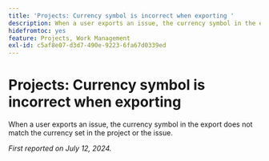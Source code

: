 ```yaml
---
title: 'Projects: Currency symbol is incorrect when exporting '
description: When a user exports an issue, the currency symbol in the export does not match the currency set in the project or the issue.
hidefromtoc: yes
feature: Projects, Work Management
exl-id: c5af8e07-d3d7-490e-9223-6fa67d0339ed
---
```

# Projects: Currency symbol is incorrect when exporting 

When a user exports an issue, the currency symbol in the export does not match the currency set in the project or the issue.

_First reported on July 12, 2024._
